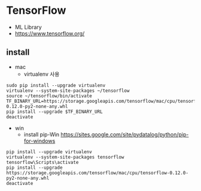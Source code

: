 # TensorFlow
* ML Library
* https://www.tensorflow.org/

## install
* mac
  * virtualenv 사용
```
sudo pip install --upgrade virtualenv
virtualenv --system-site-packages ~/tensorflow
source ~/tensorflow/bin/activate
TF_BINARY_URL=https://storage.googleapis.com/tensorflow/mac/cpu/tensorflow-0.12.0-py2-none-any.whl
pip install --upgrade $TF_BINARY_URL
deactivate
```

* win
  * install pip-Win https://sites.google.com/site/pydatalog/python/pip-for-windows
```
pip install --upgrade virtualenv
virtualenv --system-site-packages tensorflow
tensorflow\Scripts\activate
pip install --upgrade https://storage.googleapis.com/tensorflow/mac/cpu/tensorflow-0.12.0-py2-none-any.whl
deactivate
```
